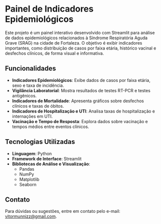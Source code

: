 # Painel de Indicadores Epidemiológicos

Este projeto é um painel interativo desenvolvido com Streamlit para análise de dados epidemiológicos relacionados à Síndrome Respiratória Aguda Grave (SRAG) na cidade de Fortaleza. O objetivo é exibir indicadores importantes, como distribuição de casos por faixa etária, histórico vacinal e desfechos clínicos, de forma visual e informativa.

## Funcionalidades

- **Indicadores Epidemiológicos**: Exibe dados de casos por faixa etária, sexo e taxa de incidência.
- **Vigilância Laboratorial**: Mostra resultados de testes RT-PCR e testes antigênicos.
- **Indicadores de Mortalidade**: Apresenta gráficos sobre desfechos clínicos e taxas de óbitos.
- **Indicadores de Hospitalização e UTI**: Analisa taxas de hospitalização e internações em UTI.
- **Vacinação e Tempo de Resposta**: Explora dados sobre vacinação e tempos médios entre eventos clínicos.

## Tecnologias Utilizadas

- **Linguagem**: Python
- **Framework de Interface**: Streamlit
- **Bibliotecas de Análise e Visualização**:
  - Pandas
  - NumPy
  - Matplotlib
  - Seaborn

## Contato
Para dúvidas ou sugestões, entre em contato pelo e-mail: vitormunnizz@gmail.com.
